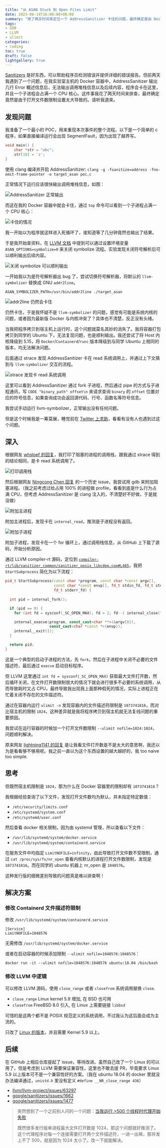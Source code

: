 ```yaml
---
title: "从 ASAN Stuck 到 Open Files Limit"
date: 2023-06-14T16:00:00+08:00
summary: "用了两天时间来定位一个 AddressSanitizer 卡住的问题，最终确定是由 Docker 最大文件打开数过大导致的，尝试修改 LLVM 源码来进行优化"
tags:
- GDB
- LLVM
- ulimit
categories:
- coding
toc: true
draft: false
lightgallery: true
---
```


[Sanitizers](https://github.com/google/sanitizers) 是好东西，可以帮助程序员检测错误并提供详细的错误报告。但前两天我遇到了一个问题，在我实验室主机的 Docker 容器中，AddressSanitizer 输出几行 Error 概述信息后，无法输出调用堆栈信息以及后续内容，程序会卡在这里，并且一个子进程会占满一个 CPU 核心。这件事我花了两天时间来排查，最终确定竟然是由于打开文件数限制设置太大导致的。请听我道来。

## 发现问题

我准备了一个最小的 POC，用来重现本次事件的整个流程。以下是一个简单的 c 程序，如果直接编译运行会出现 SegmentFault，因为出现了越界写。

```c
void main() {
    char *str = "abc";
    str[10] = 'z';
}
```

使用 clang 编译并开启 AddressSanitizer: `clang -g -fsanitize=address -fno-omit-frame-pointer -o target_asan poc.c`

正常情况下运行应该很快输出调用堆栈信息，如图：

![AddressSanitizer 正常输出](asan_normal_works.png "AddressSanitizer 正常输出")

而这在我的 Docker 容器中就会卡住，通过 `top` 命令可以看到一个子进程占满一个 CPU 核心：

![卡住的情况](asan_stuck.png "卡住的情况")

我一开始以为程序就这样进入死循环了，谁知道等了几分钟竟然也输出了结果。

于是我开始查资料，在 [LLVM 文档](https://clang.llvm.org/docs/AddressSanitizer.html#symbolizing-the-reports) 中提到可以通过设置环境变量 `ASAN_OPTIONS=symbolize=0` 来关闭 symbolize 流程。实验发现关闭符号解析后可以顺利输出后续内容。

![关闭 symbolize 可以顺利输出](asan_options_symbolize_off.png "关闭 symbolize 可以顺利输出")

一开始我以为是符号解析器出 bug 了，尝试切换符号解析器，将默认的 `llvm-symbolizer` 替换成 GNU `addr2line`。

`ASAN_SYMBOLIZER_PATH=/usr/bin/addr2line ./target_asan`

![addr2line 仍然会卡住](addr2line_also_stuck.png "addr2line 仍然会卡住")

仍然卡住，于是我怀疑不是 `llvm-symbolizer` 的问题，感觉有可能是系统内核的问题，或者因为最新版 Docker 与内核冲突了？具体也不清楚，反正没有头绪。

当我把程序拷贝到宿主机上运行时，这个问题就莫名其妙的消失了。我将容器打包拷贝到同学的 Ubuntu 下，无法复现问题，也是顺利输出。我还尝试了将 Host 内核降级到 5.15，将 `Docker`/`Containerd`/`runc` 版本降级到与同学 Ubuntu 上相同的版本，均无法解决问题。

后面通过 strace 发现 AddressSanitizer 卡在 read 系统调用上，并通过上下文猜到与 `llvm-symbolizer` 交互的流程。

![strace 发现卡 read 系统调用](strace_stuck_in_read.png "strace 发现卡 read 系统调用")

这里可以看到 AddressSanitizer 通过 fork 子进程，然后通过 pipe 的方式与子进程通讯，写 `CODE "binary_path" offset\n` 来请求查询 `binary` 的 `offset` 位置对应的符号信息，如果查询成功会返回源代码、行号、函数名等符号信息。

我尝试手动运行 llvm-symbolizer，正常输出没有任何问题。

但是这个时候我是一筹莫展，睡觉前在 [Twitter 上求助](https://twitter.com/zu1k_/status/1668635289433292885)，看看有没有人也遇到过这个问题。

## 深入

根据网友 [whsloef 的回复](https://twitter.com/whsloef/status/1668636143863369729)，我打印了阻塞的进程的调用栈，跟我通过 strace 得到的结论相同，是卡 read 系统调用了。

![打印调用栈](cat_stack.png "打印调用栈")

然后根据网友 [Ningcong Chen 回复](https://twitter.com/JXQNHZr1yUAj5Be/status/1668684560195010561) 的一个历史 issue，我尝试用 gdb 来附加阻塞进程。（我之前考虑过给占用 100% 的进程做 profile，看看到底是什么行为占满 CPU，但考虑 AddressSanitizer 是 clang 注入的，不清楚好不好做，于是就没做）

![附加主进程](gdb_attach_1.png "附加主进程")

附加主进程后，发现卡在 `internal_read`，推测是子进程没有返回。

![附加子进程](gdb_attach_2.png "附加子进程")

附加子进程，发现卡在一个 for 循环上，通过调用栈信息，从 GitHub 上下载了源码，开始分析原因。

通过 LLVM compiler-rt 源码，定位到 [`compiler-rt/lib/sanitizer_common/sanitizer_posix_libcdep.cpp#L465`](https://github.com/llvm/llvm-project/blob/f9d0bf06319203a8cbb47d89c2f39d2c782f3887/compiler-rt/lib/sanitizer_common/sanitizer_posix_libcdep.cpp#L465)，我把 `StartSubprocess` 简化为以下流程：

```cpp
pid_t StartSubprocess(const char *program, const char *const argv[],
                      const char *const envp[], fd_t stdin_fd, fd_t stdout_fd,
                      fd_t stderr_fd) {
  
  int pid = internal_fork();

  if (pid == 0) {
    for (int fd = sysconf(_SC_OPEN_MAX); fd > 2; fd--) internal_close(fd);

    internal_execve(program, const_cast<char **>(&argv[0]),
                    const_cast<char *const *>(envp));
    internal__exit(1);
  }

  return pid;
}
```

这是一个典型的启动子进程的方法，先 `fork`，然后在子进程中关闭不必要的文件描述符，最后通过 `execve` 启动目标程序。

但 LLVM 这里通过 `int fd = sysconf(_SC_OPEN_MAX)` 获取最大文件打开数，然后循环关闭，在文件打开数限制很大的情况下就会进行很多不必要的系统调用，从而导致耗时又占 CPU，最终导致我出现我上面那种假死的情况，实际上进程正在忙着关闭不存在的文件描述符。

通过在容器内运行 `ulimit -n` 发现容器内的文件描述符限制是 `1073741816`，而对比宿主机的限制 `1024`，这种差异就是我将程序拷贝到宿主机就无法复线问题的重要原因。

我尝试在运行容器的时候加一个打开文件数限制 `--ulimit nofile=1024:1024`，问题顺利解决。

原来网友 [lightning1141 的回复](https://twitter.com/lightning1141/status/1668726282811580416) 是让我看文件打开数是不是太大的意思啊，我还以为是看看够不够用呢。我之前一直以为这个东西设置的越大越好的，我 too naive too simple.

## 思考

但既然宿主机限制是 `1024`，那为什么在 Docker 容器里的限制却有 `1073741816`？

我根据经验查询了以下文件，发现打开文件数均为默认，并未指定特定数值：

- `/etc/security/limits.conf`
- `/etc/systemd/system.conf`
- `/etc/systemd/user.conf`

然后查看 docker 相关限制，因为由 systemd 管理，所以查看以下文件：

- `/usr/lib/systemd/system/docker.service`
- `/usr/lib/systemd/system/containerd.service`

在服务文件中均指定 `LimitNOFILE=infinity`，由此导致打开文件数不受限制，通过 `cat /proc/sys/fs/nr_open` 查看内核默认的进程打开文件数限制，发现是 `1073741816`。而在同学的 ubuntu 机器上 nr_open 是 `1048576`。

这种发行版的细微差别导致的问题真是难以排查啊！

## 解决方案

### 修改 Containerd 文件描述符限制

修改 `/usr/lib/systemd/system/containerd.service`

```
[Service]                                                                                                                     
LimitNOFILE=1048576
```

无需修改 `/usr/lib/systemd/system/docker.service`

或者在启动容器的时候添加限制 `--ulimit nofile=1048576:1048576`：

`docker run -it --ulimit nofile=1048576:1048576 ubuntu:18.04 /bin/bash`

### 修改 LLVM 中逻辑

可以修改 LLVM 源码，使用 `close_range` 或者 `closefrom` 系统调用替换 `close`.

- `close_range` Linux kernel 5.9 增加, 在 BSD 也可用
- `closefrom` FreeBSD 8.0 引入, 在 Linux 上需要链接 `libbsd`

可惜的是这两个都不是 POSIX 规范定义的系统调用，不过我认为这后面会成为主流的。

只改了 [Linux 的版本](https://github.com/zu1k/llvm-project/commit/ba3ac3c9e636b4f32590cda4f44ccf76cb84550d)，并且需要 Kernel 5.9 以上。

## 后续

在 GitHub 上相应仓库提起了 issue，等待改进。虽然自己改了一个 Linux 的可以用了，但是考虑到 LLVM 需要保证兼容性，这里也不敢去提 PR，毕竟要求 Linux 5.9 以上版本可不是一个兼容性好的方案。（我在 ubuntu 18.04 的 docker 里就没办法编译通过，`unistd.h` 里没有定义 `#define __NR_close_range 436`）

- [llvm/llvm-project/issues/63297](https://github.com/llvm/llvm-project/issues/63297)
- [google/sanitizers/issues/1662](https://github.com/google/sanitizers/issues/1662)
- [google/sanitizers/issues/1477](https://github.com/google/sanitizers/issues/1477)

> 突然想到了一个之前别人问的一个问题：[当我运行 >500 个线程时代理开始失败](https://github.com/zu1k/blog/discussions/53#discussioncomment-4808529)
> 
> 既然很多发行版单进程最大文件打开数是 1024，那这个问题就好推测了。这个代理程序对每一个连接需要打开两个文件描述符，一进一出嘛，那并发上不了 500，就是因为 1024 太小了。改一下就能解决。
